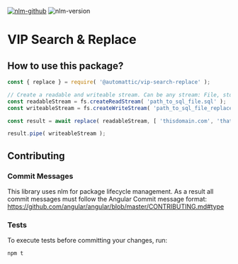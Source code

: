 [![nlm-github](https://img.shields.io/badge/github-Automattic%2Fvip--search--replace%2Fissues-F4D03F?logo=github&logoColor=white)](https://github.com/Automattic/vip-search-replace/issues)
![nlm-version](https://img.shields.io/badge/version-1.1.0-blue?logo=version&logoColor=white)
# VIP Search & Replace

## How to use this package?

```js
const { replace } = require( '@automattic/vip-search-replace' );

// Create a readable and writeable stream. Can be any stream: File, std, etc...
const readableStream = fs.createReadStream( 'path_to_sql_file.sql' );
const writeableStream = fs.createWriteStream( 'path_to_sql_file_replaced.sql', { encoding: 'utf8' } );

const result = await replace( readableStream, [ 'thisdomain.com', 'thatdomain.com' ] );

result.pipe( writeableStream );
```

## Contributing

### Commit Messages

This library uses nlm for package lifecycle management.  As a result all commit messages
must follow the Angular Commit message format: https://github.com/angular/angular/blob/master/CONTRIBUTING.md#type

### Tests

To execute tests before committing your changes, run:

```bash
npm t
```
